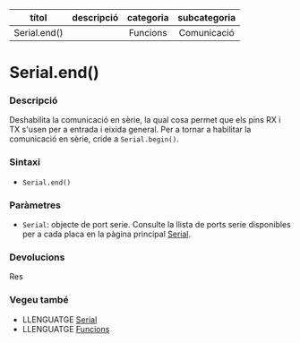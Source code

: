 
| títol | descripció   | categoria  | subcategoria        |
| :---: | :----------: | :--------: | :-----------------: |
| Serial.end() | | Funcions | Comunicació |

# Serial.end()

### Descripció

Deshabilita la comunicació en sèrie, la qual cosa permet que els pins RX i TX s'usen per a entrada i eixida general. Per a tornar a habilitar la comunicació en sèrie, cride a `Serial.begin()`.

### Sintaxi

*  `Serial.end()`

### Paràmetres

*  `Serial`: objecte de port serie. Consulte la llista de ports serie disponibles per a cada placa en la pàgina principal [Serial](../Serial.md).

### Devolucions

Res

### Vegeu també

*  LLENGUATGE [Serial](../Serial.md)  
*  LLENGUATGE [Funcions](../../Funcions.md)
